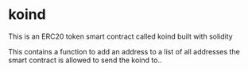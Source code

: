 # koind
This is an ERC20 token smart contract called koind built with solidity

This contains a function to add an address to a list of all addresses the smart contract is allowed to send the koind to..

